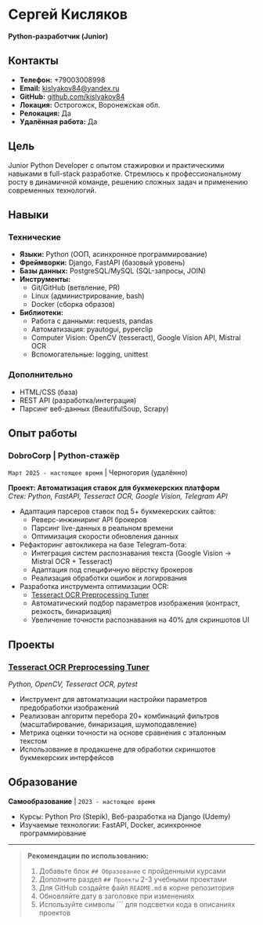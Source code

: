 # Сергей Кисляков  
**Python-разработчик (Junior)**

## Контакты
- **Телефон:** +79003008998
- **Email:** kislyakov84@yandex.ru
- **GitHub:** [github.com/kislyakov84](https://github.com/kislyakov84)
- **Локация:** Острогожск, Воронежская обл.
- **Релокация:** Да
- **Удалённая работа:** Да

## Цель
Junior Python Developer с опытом стажировки и практическими навыками в full-stack разработке. Стремлюсь к профессиональному росту в динамичной команде, решению сложных задач и применению современных технологий.

## Навыки
### Технические
- **Языки:** Python (ООП, асинхронное программирование)
- **Фреймворки:** Django, FastAPI (базовый уровень)
- **Базы данных:** PostgreSQL/MySQL (SQL-запросы, JOIN)
- **Инструменты:** 
  - Git/GitHub (ветвление, PR)
  - Linux (администрирование, bash)
  - Docker (сборка образов)
- **Библиотеки:** 
  - Работа с данными: requests, pandas
  - Автоматизация: pyautogui, pyperclip 
  - Computer Vision: OpenCV (tesseract), Google Vision API, Mistral OCR
  - Вспомогательные: logging, unittest

### Дополнительно
- HTML/CSS (база)
- REST API (разработка/интеграция)
- Парсинг веб-данных (BeautifulSoup, Scrapy)

## Опыт работы
### **DobroCorp** | Python-стажёр  
`Март 2025 - настоящее время` | Черногория (удалённо)

**Проект: Автоматизация ставок для букмекерских платформ**  
*Стек: Python, FastAPI, Tesseract OCR, Google Vision, Telegram API*

- Адаптация парсеров ставок под 5+ букмекерских сайтов:
  - Реверс-инжиниринг API брокеров
  - Парсинг live-данных в реальном времени
  - Оптимизация скорости обновления данных
- Рефакторинг автокликера на базе Telegram-бота:
  - Интеграция систем распознавания текста (Google Vision → Mistral OCR + Tesseract)
  - Адаптация под специфичную вёрстку брокеров
  - Реализация обработки ошибок и логирования
- Разработка инструмента оптимизации OCR:
  - [Tesseract OCR Preprocessing Tuner](https://github.com/kislyakov84/tesseract_tuner)
  - Автоматический подбор параметров изображения (контраст, резкость, бинаризация)
  - Увеличение точности распознавания на 40% для скриншотов UI

## Проекты
### [Tesseract OCR Preprocessing Tuner](https://github.com/kislyakov84/tesseract_tuner)  
*Python, OpenCV, Tesseract OCR, pytest*
- Инструмент для автоматизации настройки параметров предобработки изображений
- Реализован алгоритм перебора 20+ комбинаций фильтров (масштабирование, бинаризация, шумоподавление)
- Метрика оценки точности на основе сравнения с эталонным текстом
- Использование в продакшене для обработки скриншотов букмекерских интерфейсов

## Образование
**Самообразование** | `2023 - настоящее время`  
- Курсы: Python Pro (Stepik), Веб-разработка на Django (Udemy)
- Изучаемые технологии: FastAPI, Docker, асинхронное программирование

---

> **Рекомендации по использованию:**
> 1. Добавьте блок `## Образование` с пройденными курсами
> 2. Дополните раздел `## Проекты` 2-3 учебными проектами
> 3. Для GitHub создайте файл `README.md` в корне репозитория
> 4. Обновляйте дату в заголовке при изменениях
> 5. Используйте символы ``` для подсветки кода в описаниях проектов